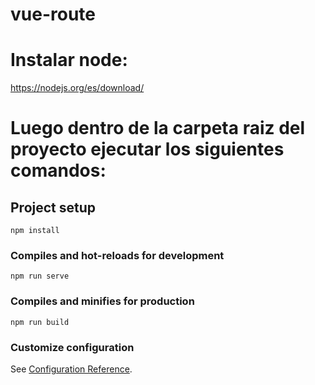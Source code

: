 # vue-route

# Instalar node:
https://nodejs.org/es/download/

# Luego dentro de la carpeta raiz del proyecto ejecutar los siguientes comandos:

## Project setup
```
npm install
```

### Compiles and hot-reloads for development
```
npm run serve
```

### Compiles and minifies for production
```
npm run build
```

### Customize configuration
See [Configuration Reference](https://cli.vuejs.org/config/).
